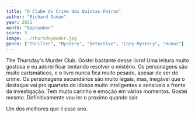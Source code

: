 ```yaml
---
title: "O Clube do Crime das Quintas-Feiras"
author: "Richard Osman"
year: 2021
month: "September"
score: 5
image: ../thursdaymuder.jpg
genre: ["Thriller", "Mystery", "Detective", "Cozy Mystery", "Humor"]
---
```


The Thursday's Murder Club. Gostei bastante desse livro! Uma leitura muito gostosa e eu adorei ficar tentando resolver o mistério. Os personagens são muito carismáticos, e o livro nunca fica muito pesado, apesar de ser de crime. Os personagens secundários são muito legais, mas, inegável que o destaque vai pro quarteto de idosos muito inteligentes e sensíveis a frente da investigação. Tem muito carinho e emoção em vários momentos. Gostei mesmo. Definitivamente vou ler o proximo quando sair.

Um dos melhores que li esse ano.
